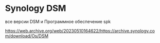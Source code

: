 # Synology DSM

все версии DSM и Программное обеспечение spk

https://web.archive.org/web/20230510164622/https://archive.synology.com/download/Os/DSM

